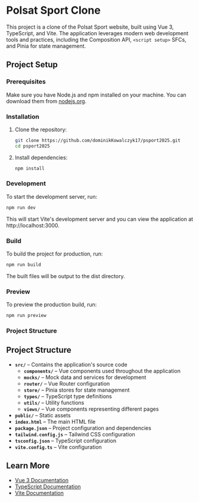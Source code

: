 # Polsat Sport Clone

This project is a clone of the Polsat Sport website, built using Vue 3, TypeScript, and Vite. The application leverages modern web development tools and practices, including the Composition API, `<script setup>` SFCs, and Pinia for state management.

## Project Setup

### Prerequisites

Make sure you have Node.js and npm installed on your machine. You can download them from [nodejs.org](https://nodejs.org/).

### Installation

1. Clone the repository:

   ```sh
   git clone https://github.com/dominikKowalczyk17/psport2025.git
   cd psport2025
   ```

2. Install dependencies:
   ```sh
   npm install
   ```

### Development

To start the development server, run:

```sh
npm run dev
```

This will start Vite's development server and you can view the application at http://localhost:3000.

### Build

To build the project for production, run:

```sh
npm run build
```

The built files will be output to the dist directory.

### Preview

To preview the production build, run:

```sh
npm run preview
```

### Project Structure

## Project Structure

- **`src/`** – Contains the application's source code
  - **`components/`** – Vue components used throughout the application
  - **`mocks/`** – Mock data and services for development
  - **`router/`** – Vue Router configuration
  - **`store/`** – Pinia stores for state management
  - **`types/`** – TypeScript type definitions
  - **`utils/`** – Utility functions
  - **`views/`** – Vue components representing different pages
- **`public/`** – Static assets
- **`index.html`** – The main HTML file
- **`package.json`** – Project configuration and dependencies
- **`tailwind.config.js`** – Tailwind CSS configuration
- **`tsconfig.json`** – TypeScript configuration
- **`vite.config.ts`** – Vite configuration

## Learn More

- [Vue 3 Documentation](https://vuejs.org/guide/introduction.html)
- [TypeScript Documentation](https://www.typescriptlang.org/docs/)
- [Vite Documentation](https://vitejs.dev/guide/)
